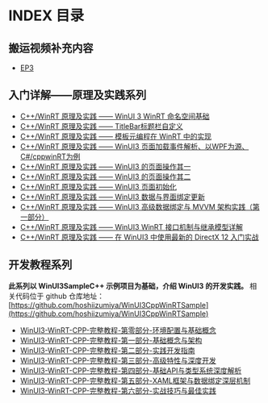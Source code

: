 ﻿# INDEX 目录

## 搬运视频补充内容

- [EP3](EP3.md)

## 入门详解——原理及实践系列

- [C++/WinRT 原理及实践 —— WinUI 3 WinRT 命名空间基础](WinUI3-WinRT-namespaceBasement.md)
- [C++/WinRT 原理及实践 —— TitleBar标题栏自定义](TitleBar.md)
- [C++/WinRT 原理及实践 —— 模板元编程在 WinRT 中的实现](Template.md)
- [C++/WinRT 原理及实践 —— WinUI3 页面加载事件解析、以WPF为源、C#/cppwinRT为例](Loaded.md)
- [C++/WinRT 原理及实践 —— WinUI3 的页面操作其一](Page&Window1.md)
- [C++/WinRT 原理及实践 —— WinUI3 的页面操作其二](Page&Window2.md)
- [C++/WinRT 原理及实践 —— WinUI3 页面初始化](InitializeComponent.md)
- [C++/WinRT 原理及实践 —— WinUI3 数据与界面绑定更新](data&ui.md)
- [C++/WinRT 原理及实践 —— WinUI3 高级数据绑定与 MVVM 架构实践（第一部分）](winui3-advanced-binding.md)
- [C++/WinRT 原理及实践 —— WinUI3 WinRT 接口机制与继承模型详解](interface.md)
- [C++/WinRT 原理及实践 —— 在 WinUI3 中使用最新的 DirectX 12 入门实战](SwapChainPanel.md)

## 开发教程系列

**此系列以 WinUI3SampleC++ 示例项目为基础，介绍 WinUI3 的开发实践。**
相关代码位于 github 仓库地址：[https://github.com/hoshiizumiya/WinUI3CppWinRTSample](https://github.com/hoshiizumiya/WinUI3CppWinRTSample)

- [WinUI3-WinRT-CPP-完整教程-第零部分-环境配置与基础概念](WinUI3-WinRT-CPP-完整教程-第零部分-环境配置与基础概念.md)
- [WinUI3-WinRT-CPP-完整教程-第一部分-基础概念与架构](WinUI3-WinRT-CPP-完整教程-第一部分-基础概念与架构.md)
- [WinUI3-WinRT-CPP-完整教程-第二部分-实践开发指南](WinUI3-WinRT-CPP-完整教程-第二部分-实践开发指南.md)
- [WinUI3-WinRT-CPP-完整教程-第三部分-高级特性与深度开发](WinUI3-WinRT-CPP-完整教程-第三部分-高级特性与深度开发.md)
- [WinUI3-WinRT-CPP-完整教程-第四部分-基础API与类型系统深度解析](WinUI3-WinRT-CPP-完整教程-第四部分-基础API与类型系统深度解析.md)
- [WinUI3-WinRT-CPP-完整教程-第五部分-XAML框架与数据绑定深层机制](WinUI3-WinRT-CPP-完整教程-第五部分-XAML框架与数据绑定深层机制.md)
- [WinUI3-WinRT-CPP-完整教程-第六部分-实战技巧与最佳实践](WinUI3-WinRT-CPP-完整教程-第六部分-实战技巧与最佳实践.md)